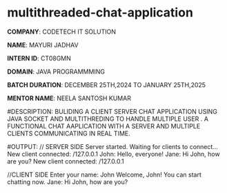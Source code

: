 # multithreaded-chat-application

**COMPANY**: CODETECH IT SOLUTION

**NAME**: MAYURI JADHAV

**INTERN ID**: CT08GMN

**DOMAIN**: JAVA PROGRAMMMING

**BATCH DURATION**: DECEMBER 25TH,2024 TO JANUARY 25TH,2025

**MENTOR NAME**: NEELA SANTOSH KUMAR

#DESCRIPTION:
BULIDING A CLIENT SERVER CHAT APPLICATION USING JAVA SOCKET AND MULTITHREDING TO HANDLE MULTIPLE USER . A FUNCTIONAL CHAT AAPLICATION WITH A SERVER AND MULTIPLE CLIENTS COMMUNICATING IN REAL TIME.

#OUTPUT: 
// SERVER SIDE
Server started. Waiting for clients to connect...
New client connected: /127.0.0.1
John: Hello, everyone!
Jane: Hi John, how are you?
New client connected: /127.0.0.1

//CLIENT SIDE
Enter your name:
John
Welcome, John! You can start chatting now.
Jane: Hi John, how are you?

